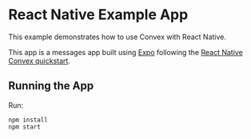 # React Native Example App

This example demonstrates how to use Convex with React Native.

This app is a messages app built using [Expo](https://expo.dev/) following the
[React Native Convex quickstart](https://docs.convex.dev/quickstart/react-native).

## Running the App

Run:

```
npm install
npm start
```

